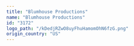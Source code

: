 ```yaml
---
title: "Blumhouse Productions"
name: "Blumhouse Productions"
id: "3172"
logo_path: "/kDedjRZwO8uyFhuHamomOhN6fzG.png"
origin_country: "US"
---
```

